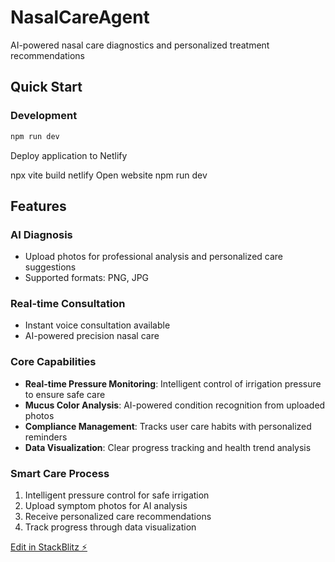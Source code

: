# NasalCareAgent
AI-powered nasal care diagnostics and personalized treatment recommendations

## Quick Start
### Development
```bash
npm run dev
```

Deploy application to Netlify

npx vite build
netlify
Open website
npm run dev

## Features
### AI Diagnosis
- Upload photos for professional analysis and personalized care suggestions
- Supported formats: PNG, JPG

### Real-time Consultation
- Instant voice consultation available
- AI-powered precision nasal care

### Core Capabilities
- **Real-time Pressure Monitoring**: Intelligent control of irrigation pressure to ensure safe care
- **Mucus Color Analysis**: AI-powered condition recognition from uploaded photos
- **Compliance Management**: Tracks user care habits with personalized reminders
- **Data Visualization**: Clear progress tracking and health trend analysis

### Smart Care Process
1. Intelligent pressure control for safe irrigation
2. Upload symptom photos for AI analysis
3. Receive personalized care recommendations
4. Track progress through data visualization

[Edit in StackBlitz ⚡️](https://stackblitz.com/~/github.com/zyxcambridge/NasalCareAgent)